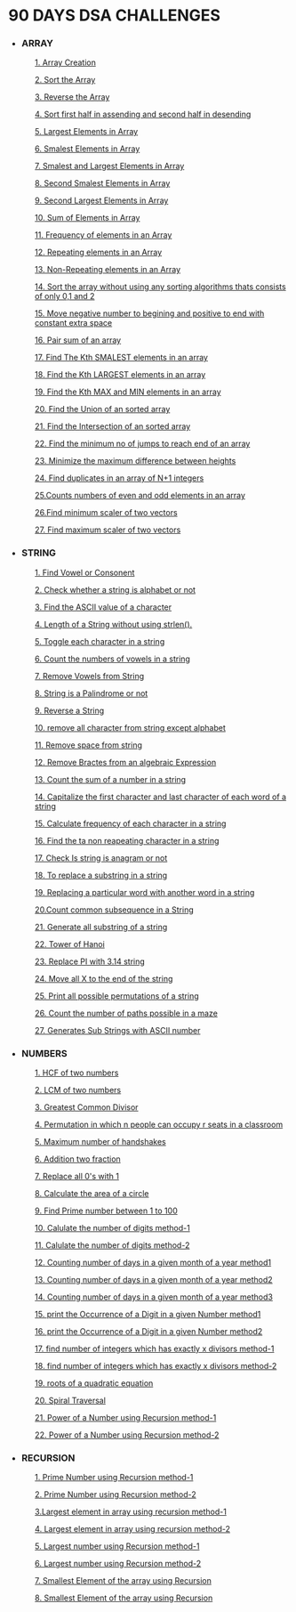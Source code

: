 <div>
    <h1> 90 DAYS DSA CHALLENGES</h1>            
    <ul>
    <h3><li>ARRAY</li></h3>
    <p><ol><a href="https://github.com/99monisha/90-DAYS-DSA-CHALLENGES/blob/master/ARRAY/array%20creation/array.cpp">1. Array Creation</a></ol></p>
     <p><ol><a href="https://github.com/99monisha/90-DAYS-DSA-CHALLENGES/blob/master/ARRAY/sort%20array/sort.cpp">2. Sort the Array</a></ol></p>
      <p><ol><a href="https://github.com/99monisha/90-DAYS-DSA-CHALLENGES/blob/master/ARRAY/reverse/reverse.cpp">3. Reverse the Array</a></ol></p>
        <p><ol><a href="https://github.com/99monisha/90-DAYS-DSA-CHALLENGES/blob/master/ARRAY/sort%20asdes/asdes.cpp">4. Sort first half in assending and second half in             desending</a></ol></p>
        <p><ol><a href="https://github.com/99monisha/90-DAYS-DSA-CHALLENGES/blob/master/ARRAY/largest%20element/large.cpp">5. Largest Elements in Array</a></ol></p>
    <p><ol><a href="https://github.com/99monisha/90-DAYS-DSA-CHALLENGES/blob/master/ARRAY/Smallest%20elements/small.cpp">6. Smalest Elements in Array</a></ol></p>
     <p><ol><a href="https://github.com/99monisha/90-DAYS-DSA-CHALLENGES/blob/master/ARRAY/smallest%20and%20largest/smalllarge.cpp">7. Smalest and Largest Elements in Array</a></ol></p>
     <p><ol><a href="https://github.com/99monisha/90-DAYS-DSA-CHALLENGES/blob/master/ARRAY/second%20smallest%20elements/secondsmall.cpp">8. Second Smalest Elements in Array</a></ol></p>
     <p><ol><a href="https://github.com/99monisha/90-DAYS-DSA-CHALLENGES/blob/master/ARRAY/second%20largest%20element/secLarge.cpp">9. Second Largest Elements in Array</a></ol></p>
      <p><ol><a href="https://github.com/99monisha/90-DAYS-DSA-CHALLENGES/blob/master/ARRAY/sum%20array/sum.cpp">10. Sum of Elements in Array</a></ol></p>
      <p><ol><a href="https://github.com/99monisha/90-DAYS-DSA-CHALLENGES/blob/master/ARRAY/Frequency-array/freq.cpp">11. Frequency of elements in an Array</a></ol></p>
 <p><ol><a href="https://github.com/99monisha/90-DAYS-DSA-CHALLENGES/blob/master/ARRAY/Repeating%20Element/repeat.cpp">12. Repeating elements in an Array</a></ol></p>
      <p><ol><a href="https://github.com/99monisha/90-DAYS-DSA-CHALLENGES/blob/master/ARRAY/Non%20repeating%20element/non.cpp">13. Non-Repeating elements in an Array</a></ol></p>
      <p><ol><a href="https://github.com/99monisha/90-DAYS-DSA-CHALLENGES/blob/master/ARRAY/Arange%200%2C1%2C2/arange.cpp">14. Sort the array without using any sorting algorithms thats consists of only 0,1 and 2</a></ol></p>
        <p><ol><a href="https://github.com/99monisha/90-DAYS-DSA-CHALLENGES/blob/master/ARRAY/Rearrange/rearr.cpp">15. Move negative number to begining and positive to end with constant extra space</a></ol></p>
      <p><ol><a href="https://github.com/99monisha/90-DAYS-DSA-CHALLENGES/blob/master/ARRAY/pair%20of%20sum/pair.cpp">16. Pair sum of an array</a></ol></p>
      <p><ol><a href="https://github.com/99monisha/90-DAYS-DSA-CHALLENGES/blob/master/ARRAY/kth%20%20smallest%20elements/kth.cpp">17. Find The Kth SMALEST elements in an array</a></ol></p>
      <p><ol><a href="https://github.com/99monisha/90-DAYS-DSA-CHALLENGES/blob/master/ARRAY/kth%20largest%20elements/largest.cpp">18. Find the Kth LARGEST elements in an array</a></ol></p>
      <p><ol><a href="https://github.com/99monisha/90-DAYS-DSA-CHALLENGES/blob/master/ARRAY/Kth%20small%20and%20large/SmLg.cpp">19. Find the Kth MAX and MIN elements in an array</a></ol></p>
        <p><ol><a href="https://github.com/99monisha/90-DAYS-DSA-CHALLENGES/blob/master/ARRAY/Union/union.cpp">20. Find the Union of an sorted array</a></ol></p>
      <p><ol><a href="https://github.com/99monisha/90-DAYS-DSA-CHALLENGES/blob/master/ARRAY/Intersection/inter.cpp">21. Find the Intersection of an sorted array</a></ol></p>
      <p><ol><a href="https://github.com/99monisha/90-DAYS-DSA-CHALLENGES/blob/master/ARRAY/minimum%20jums/mini.cpp">22. Find the minimum no of jumps to reach end of an array</a></ol></p>
      <p><ol><a href="https://github.com/99monisha/90-DAYS-DSA-CHALLENGES/blob/master/ARRAY/height%20minimize/height.cpp">23. Minimize the maximum difference between heights</a></ol></p>
      <p><ol><a href="https://github.com/99monisha/90-DAYS-DSA-CHALLENGES/blob/master/ARRAY/duplicate%20N%2B1/dupli.cpp">24. Find duplicates in an array of N+1 integers</a></ol></p>
        <p><ol><a href="https://github.com/99monisha/90-DAYS-DSA-CHALLENGES/blob/master/ARRAY/count%20odd%20even/oddeve.cpp">25.Counts numbers of even and odd elements in an array</a></ol></p>
      <p><ol><a href="https://github.com/99monisha/90-DAYS-DSA-CHALLENGES/blob/master/ARRAY/minimum%20scalar%20product/minscaler.cpp">26.Find minimum scaler of two vectors</a></ol></p>
      <p><ol><a href="https://github.com/99monisha/90-DAYS-DSA-CHALLENGES/blob/master/ARRAY/maxium%20scaler/maxscaler.cpp">27. Find maximum scaler of two vectors</a></ol></p>
       <h3><li>STRING</li></h3>
      <p><ol><a href="https://github.com/99monisha/90-DAYS-DSA-CHALLENGES/blob/master/STRING/pro-1/vowelorcon.cpp">1. Find Vowel or Consonent</a></ol></p>
      <p><ol><a href="https://github.com/99monisha/90-DAYS-DSA-CHALLENGES/blob/master/STRING/pro-2/alpha.cpp">2. Check whether a string is alphabet or not</a></ol></p>
        <p><ol><a href="https://github.com/99monisha/90-DAYS-DSA-CHALLENGES/blob/master/STRING/pro-3/ascii.cpp">3. Find the ASCII value of a character</a></ol></p>
      <p><ol><a href="https://github.com/99monisha/90-DAYS-DSA-CHALLENGES/blob/master/STRING/pro-4/length.cpp">4. Length of a String without using strlen().</a></ol></p>
      <p><ol><a href="https://github.com/99monisha/90-DAYS-DSA-CHALLENGES/blob/master/STRING/pro-5/togglechar.cpp">5. Toggle each character in a string</a></ol></p>
      <p><ol><a href="https://github.com/99monisha/90-DAYS-DSA-CHALLENGES/blob/master/STRING/pro-6/vowlcount.cpp">6. Count the numbers of  vowels in a string</a></ol></p>
      <p><ol><a href="https://github.com/99monisha/90-DAYS-DSA-CHALLENGES/blob/master/STRING/pro-7/remvowl.cpp">7. Remove Vowels from String</a></ol></p>
        <p><ol><a href="https://github.com/99monisha/90-DAYS-DSA-CHALLENGES/blob/master/STRING/pro-8/palindrome.cpp">8. String is a Palindrome or not</a></ol></p>
      <p><ol><a href="https://github.com/99monisha/90-DAYS-DSA-CHALLENGES/blob/master/STRING/pro-9/reverse.cpp">9. Reverse a String</a></ol></p>
      <p><ol><a href="https://github.com/99monisha/90-DAYS-DSA-CHALLENGES/blob/master/STRING/pro-10/remchar.cpp">10. remove all character from string except alphabet</a></ol></p>
      <p><ol><a href="https://github.com/99monisha/90-DAYS-DSA-CHALLENGES/blob/master/STRING/pro-11/spacerem.cpp">11. Remove space from string</a></ol></p>
      <p><ol><a href="https://github.com/99monisha/90-DAYS-DSA-CHALLENGES/blob/master/STRING/pro-12/rembractes.cpp">12. Remove Bractes from an algebraic Expression</a></ol></p>
        <p><ol><a href="https://github.com/99monisha/90-DAYS-DSA-CHALLENGES/blob/master/STRING/pro-13/sum.cpp">13. Count the sum of a number in a string</a></ol></p>
      <p><ol><a href="https://github.com/99monisha/90-DAYS-DSA-CHALLENGES/blob/master/STRING/prob-14/capi.cpp">14. Capitalize the first character and last character of each word of a string </a></ol></p>
      <p><ol><a href="https://github.com/99monisha/90-DAYS-DSA-CHALLENGES/blob/master/STRING/pro-15/frequency.cpp">15. Calculate frequency of each character in a string</a></ol></p>
      <p><ol><a href="https://github.com/99monisha/90-DAYS-DSA-CHALLENGES/blob/master/STRING/pro-16/nonrepeat.cpp">16. Find the ta non reapeating character in a string</a></ol></p>
      <p><ol><a href="https://github.com/99monisha/90-DAYS-DSA-CHALLENGES/blob/master/STRING/pro-17/anagram.cpp">17. Check Is string is anagram or not</a></ol></p>
      <p><ol><a href="https://github.com/99monisha/90-DAYS-DSA-CHALLENGES/blob/master/STRING/pro-18/resub.cpp">18. To replace a substring in a string</a></ol></p>
      <p><ol><a href="https://github.com/99monisha/90-DAYS-DSA-CHALLENGES/blob/master/STRING/pro-19/word.cpp">19. Replacing a particular word with another word in a string</a></ol></p>
      <p><ol><a href="https://github.com/99monisha/90-DAYS-DSA-CHALLENGES/blob/master/STRING/pro-20/subsequenc.cpp">20.Count common subsequence in a String </a></ol></p>
      <p><ol><a href="https://github.com/99monisha/90-DAYS-DSA-CHALLENGES/blob/master/STRING/pro-21/subsstring.cpp">21. Generate all substring of a string</a></ol></p>
      <p><ol><a href="https://github.com/99monisha/90-DAYS-DSA-CHALLENGES/blob/master/STRING/pro-22/tower.cpp">22. Tower of Hanoi</a></ol></p>
      <p><ol><a href="https://github.com/99monisha/90-DAYS-DSA-CHALLENGES/blob/master/STRING/pro-23/replacepi.cpp">23. Replace PI with 3.14 string</a></ol></p>
      <p><ol><a href="https://github.com/99monisha/90-DAYS-DSA-CHALLENGES/blob/master/STRING/pro-24/moveX.cpp">24. Move all X to the end of the string</a></ol></p>
      <p><ol><a href="https://github.com/99monisha/90-DAYS-DSA-CHALLENGES/blob/master/STRING/pro-25/permutation.cpp">25. Print all possible permutations of a string</a></ol></p>
      <p><ol><a href="https://github.com/99monisha/90-DAYS-DSA-CHALLENGES/blob/master/STRING/pro-26/maze.cpp">26. Count the number of paths possible in a maze</a></ol></p>
      <p><ol><a href="https://github.com/99monisha/90-DAYS-DSA-CHALLENGES/blob/master/STRING/pro-27/ascii.cpp">27. Generates Sub Strings with ASCII number </a></ol></p>
       <h3><li>NUMBERS</li></h3>
      <p><ol><a href="https://github.com/99monisha/90-DAYS-DSA-CHALLENGES/blob/master/NUMBERS/pro-1/hcf.cpp">1. HCF of two numbers</a></ol></p>
      <p><ol><a href="https://github.com/99monisha/90-DAYS-DSA-CHALLENGES/blob/master/NUMBERS/pro-2/lcm.cpp">2. LCM of two numbers</a></ol></p>
      <p><ol><a href="https://github.com/99monisha/90-DAYS-DSA-CHALLENGES/blob/master/NUMBERS/pro-3/Gdivisor.cpp">3. Greatest Common Divisor</a></ol></p>
      <p><ol><a href="https://github.com/99monisha/90-DAYS-DSA-CHALLENGES/blob/master/NUMBERS/pro-4/permu.cpp">4. Permutation in which n people can occupy r seats in a classroom</a></ol></p>
      <p><ol><a href="https://github.com/99monisha/90-DAYS-DSA-CHALLENGES/blob/master/NUMBERS/pro-5/handshakes.cpp">5. Maximum number of handshakes </a></ol></p>
      <p><ol><a href="https://github.com/99monisha/90-DAYS-DSA-CHALLENGES/blob/master/NUMBERS/pro-6/fraction.cpp">6. Addition two fraction</a></ol></p>
      <p><ol><a href="https://github.com/99monisha/90-DAYS-DSA-CHALLENGES/blob/master/NUMBERS/pro-7/one.cpp">7. Replace all 0's with 1 </a></ol></p>
      <p><ol><a href="https://github.com/99monisha/90-DAYS-DSA-CHALLENGES/blob/master/NUMBERS/pro-8/area.cpp">8. Calculate the area of a circle</a></ol></p>
      <p><ol><a href="https://github.com/99monisha/90-DAYS-DSA-CHALLENGES/blob/master/NUMBERS/pro-9/prime.cpp">9. Find Prime number between 1 to 100</a></ol></p>
      <p><ol><a href="https://github.com/99monisha/90-DAYS-DSA-CHALLENGES/blob/master/NUMBERS/pro-10/one.cpp">10. Calulate the number of digits method-1</a></ol></p>
      <p><ol><a href="https://github.com/99monisha/90-DAYS-DSA-CHALLENGES/blob/master/NUMBERS/pro-10/num.cpp">11. Calulate the number of digits method-2</a></ol></p>
      <p><ol><a href="https://github.com/99monisha/90-DAYS-DSA-CHALLENGES/blob/master/NUMBERS/pro-11/day.cpp">12. Counting number of days in a given month of a year method1</a></ol></p>
      <p><ol><a href="https://github.com/99monisha/90-DAYS-DSA-CHALLENGES/blob/master/NUMBERS/pro-11/daymonth.cpp">13. Counting number of days in a given month of a year method2</a></ol></p>
      <p><ol><a href="https://github.com/99monisha/90-DAYS-DSA-CHALLENGES/blob/master/NUMBERS/pro-11/dayyear.cpp">14. Counting number of days in a given month of a year method3</a></ol></p>
      <p><ol><a href="https://github.com/99monisha/90-DAYS-DSA-CHALLENGES/blob/master/NUMBERS/pro-12/xdigt.cpp">15. print the Occurrence of a Digit in a given Number method1</a></ol></p>
      <p><ol><a href="https://github.com/99monisha/90-DAYS-DSA-CHALLENGES/blob/master/NUMBERS/pro-12/xxdigt.cpp">16. print the Occurrence of a Digit in a given Number method2</a></ol></p>
      <p><ol><a href="https://github.com/99monisha/90-DAYS-DSA-CHALLENGES/blob/master/NUMBERS/pro-13/on.cpp">17. find number of integers which has exactly x divisors method-1
</a></ol></p>
      <p><ol><a href="https://github.com/99monisha/90-DAYS-DSA-CHALLENGES/blob/master/NUMBERS/pro-13/tw.cpp">18. find number of integers which has exactly x divisors method-2 </a></ol></p>
      <p><ol><a href="https://github.com/99monisha/90-DAYS-DSA-CHALLENGES/blob/master/NUMBERS/pro-14/on.cpp">19. roots of a quadratic equation</a></ol></p>
      <p><ol><a href="https://github.com/99monisha/90-DAYS-DSA-CHALLENGES/blob/master/NUMBERS/Spiral-15/mt.cpp">20. Spiral Traversal</a></ol></p>
      <p><ol><a href="https://github.com/99monisha/90-DAYS-DSA-CHALLENGES/blob/master/NUMBERS/pro-16/power.cpp">21. Power of a Number using Recursion method-1</a></ol></p>
      <p><ol><a href="https://github.com/99monisha/90-DAYS-DSA-CHALLENGES/blob/master/NUMBERS/pro-16/poweron.cpp">22. Power of a Number using Recursion method-2</a></ol></p>
          <h3><li>RECURSION</li></h3>
      <p><ol><a href="https://github.com/99monisha/90-DAYS-DSA-CHALLENGES/blob/master/Recursion/Pro-1/on.cpp">1. Prime Number using Recursion method-1</a></ol></p>
       <p><ol><a href="https://github.com/99monisha/90-DAYS-DSA-CHALLENGES/blob/master/Recursion/Pro-1/tw.cpp">2. Prime Number using Recursion method-2</a></ol></p>
      <p><ol><a href="https://github.com/99monisha/90-DAYS-DSA-CHALLENGES/blob/master/Recursion/Pro-2/largest.cpp">3.Largest element in array using recursion method-1</a></ol></p>
      <p><ol><a href="https://github.com/99monisha/90-DAYS-DSA-CHALLENGES/blob/master/Recursion/Pro-2/larst.cpp">4. Largest element in array using recursion method-2</a></ol></p>
      <p><ol><a href="https://github.com/99monisha/90-DAYS-DSA-CHALLENGES/blob/master/Recursion/Pro-3/one.cpp">5. Largest number using Recursion method-1</a></ol></p>
      <p><ol><a href="https://github.com/99monisha/90-DAYS-DSA-CHALLENGES/blob/master/Recursion/Pro-3/two.cpp">6. Largest number using Recursion method-2 </a></ol></p>
      <p><ol><a href="https://github.com/99monisha/90-DAYS-DSA-CHALLENGES/blob/master/Recursion/Pro-4/one.cpp">7.  Smallest Element of the array using Recursion</a></ol></p>
      <p><ol><a href="https://github.com/99monisha/90-DAYS-DSA-CHALLENGES/blob/master/Recursion/Pro-4/tw.cpp">8.  Smallest Element of the array using Recursion</a></ol></p>
      <p><ol><a href=""></a></ol></p>
      <p><ol><a href=""></a></ol></p>
      <p><ol><a href=""></a></ol></p>
      <p><ol><a href=""></a></ol></p>
      <p><ol><a href=""></a></ol></p>
      <p><ol><a href=""></a></ol></p>
      <p><ol><a href=""></a></ol></p>
      <p><ol><a href=""></a></ol></p>
      <p><ol><a href=""></a></ol></p>
      <p><ol><a href=""></a></ol></p>
      <p><ol><a href=""></a></ol></p>
      <p><ol><a href=""></a></ol></p>
      <p><ol><a href=""></a></ol></p>
      <p><ol><a href=""></a></ol></p>
      <p><ol><a href=""></a></ol></p>
      <p><ol><a href=""></a></ol></p>
      <p><ol><a href=""></a></ol></p>
      <p><ol><a href=""></a></ol></p>
      <p><ol><a href=""></a></ol></p>
      <p><ol><a href=""></a></ol></p>
      <p><ol><a href=""></a></ol></p>
      <p><ol><a href=""></a></ol></p>
      <p><ol><a href=""></a></ol></p>
      <p><ol><a href=""></a></ol></p>
      <p><ol><a href=""></a></ol></p>
      <p><ol><a href=""></a></ol></p>
      <p><ol><a href=""></a></ol></p>
      <p><ol><a href=""></a></ol></p>
      <p><ol><a href=""></a></ol></p>
      <p><ol><a href=""></a></ol></p>
      <p><ol><a href=""></a></ol></p>
      <p><ol><a href=""></a></ol></p>
      <p><ol><a href=""></a></ol></p>
      <p><ol><a href=""></a></ol></p>
      <p><ol><a href=""></a></ol></p>
      <p><ol><a href=""></a></ol></p>
      <p><ol><a href=""></a></ol></p>
      <p><ol><a href=""></a></ol></p>
      <p><ol><a href=""></a></ol></p>
      <p><ol><a href=""></a></ol></p>
      <p><ol><a href=""></a></ol></p>
      <p><ol><a href=""></a></ol></p>
      <p><ol><a href=""></a></ol></p>
      <p><ol><a href=""></a></ol></p>
      <p><ol><a href=""></a></ol></p>
      <p><ol><a href=""></a></ol></p>
      <p><ol><a href=""></a></ol></p>
      <p><ol><a href=""></a></ol></p>
      <p><ol><a href=""></a></ol></p>
      <p><ol><a href=""></a></ol></p>
      <p><ol><a href=""></a></ol></p>
      <p><ol><a href=""></a></ol></p>
      <p><ol><a href=""></a></ol></p>
      <p><ol><a href=""></a></ol></p>
      <p><ol><a href=""></a></ol></p>
      <p><ol><a href=""></a></ol></p>
      <p><ol><a href=""></a></ol></p>
      <p><ol><a href=""></a></ol></p>
      <p><ol><a href=""></a></ol></p>
      <p><ol><a href=""></a></ol></p>
      <p><ol><a href=""></a></ol></p>
      <p><ol><a href=""></a></ol></p>
      <p><ol><a href=""></a></ol></p>
      <p><ol><a href=""></a></ol></p>
      <p><ol><a href=""></a></ol></p>
      <p><ol><a href=""></a></ol></p>
      <p><ol><a href=""></a></ol></p>
</ul>
    
